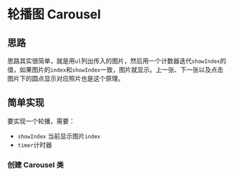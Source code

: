 # 轮播图 Carousel

## 思路

思路其实很简单，就是用`ul`列出传入的图片，然后用一个计数器迭代`showIndex`的值，如果图片的`index`和`showIndex`一致，图片就显示。上一张、下一张以及点击图片下的圆点显示对应照片也是这个原理。

## 简单实现

要实现一个轮播，需要：

- `showIndex` 当前显示图片`index`
- `timer`计时器

### 创建 Carousel 类
